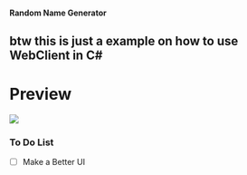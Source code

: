 #### Random Name Generator
## btw this is just a example on how to use WebClient in C#

# Preview
![](https://cdn.discordapp.com/attachments/876871369835552910/896485335935094784/unknown.png)

### To Do List

- [ ] Make a Better UI
